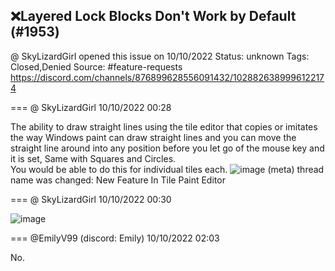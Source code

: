 ## ❌Layered Lock Blocks Don't Work by Default (#1953)
@ SkyLizardGirl opened this issue on 10/10/2022
Status: unknown
Tags: Closed,Denied
Source: #feature-requests https://discord.com/channels/876899628556091432/1028826389996122174


=== @ SkyLizardGirl 10/10/2022 00:28

The ability to draw straight lines using the tile editor that copies or imitates the way Windows paint can draw straight lines and you can move the straight line around into any position before you let go of the mouse key and it is set, Same with Squares and Circles.  
You would be able to do this for individual tiles each.
![image](https://cdn.discordapp.com/attachments/1028826389996122174/1028826390239395951/unknown.png?ex=65e515be&is=65d2a0be&hm=7fc235c17b6cc24b9501b65e44b188a234eab12ce664767e2bac917bac8940b8&)
(meta) thread name was changed: New Feature In Tile Paint Editor

=== @ SkyLizardGirl 10/10/2022 00:30


![image](https://cdn.discordapp.com/attachments/1028826389996122174/1028826735350919198/unknown.png?ex=65e51610&is=65d2a110&hm=7690f513ff2978a19ee825dc174bab3edff7565771d0cd589f3c178e37553517&)

=== @EmilyV99 (discord: Emily) 10/10/2022 02:03

No.
